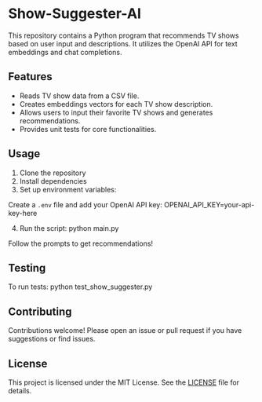 # Show-Suggester-AI

This repository contains a Python program that recommends TV shows based on user input and descriptions. It utilizes the OpenAI API for text embeddings and chat completions.

## Features

- Reads TV show data from a CSV file.
- Creates embeddings vectors for each TV show description.
- Allows users to input their favorite TV shows and generates recommendations.
- Provides unit tests for core functionalities.

## Usage

1. Clone the repository
2. Install dependencies
3. Set up environment variables:
   
  Create a `.env` file and add your OpenAI API key:
  OPENAI_API_KEY=your-api-key-here
  
4. Run the script:
  python main.py

Follow the prompts to get recommendations!

## Testing

To run tests:
python test_show_suggester.py

## Contributing

Contributions welcome! Please open an issue or pull request if you have suggestions or find issues.

## License

This project is licensed under the MIT License. See the [LICENSE](LICENSE) file for details.










